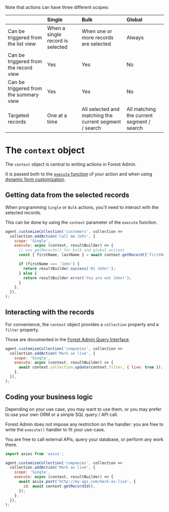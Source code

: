 Note that actions can have three different scopes:

|                                        | Single                           | Bulk                                                   | Global                                    |
| :------------------------------------- | :------------------------------- | :----------------------------------------------------- | :---------------------------------------- |
| Can be triggered from the list view    | When a single record is selected | When one or more records are selected                  | Always                                    |
| Can be triggered from the record view  | Yes                              | Yes                                                    | No                                        |
| Can be triggered from the summary view | Yes                              | Yes                                                    | No                                        |
| Targeted records                       | One at a time                    | All selected and matching the current segment / search | All matching the current segment / search |

# The `context` object

The `context` object is central to writing actions in Forest Admin.

It is passed both to the [`execute` function](./frontend-behavior.md) of your action and when using [dynamic form customization](./forms.md#dynamic-configuration).

## Getting data from the selected records

When programming `Single` or `Bulk` actions, you'll need to interact with the selected records.

This can be done by using the `context` parameter of the `execute` function.

```javascript
agent.customizeCollection('customers', collection =>
  collection.addAction('Call me John', {
    scope: 'Single',
    execute: async (context, resultBuilder) => {
      // use getRecords() for bulk and global actions
      const { firstName, lastName } = await context.getRecord(['firstName']);

      if (firstName === 'John') {
        return resultBuilder.success('Hi John!');
      } else {
        return resultBuilder.error('You are not John!');
      }
    },
  }),
);
```

## Interacting with the records

For convenience, the `context` object provides a `collection` property and a `filter` property.

Those are documented in the [Forest Admin Query Interface](../../under-the-hood/queries/README.md).

```javascript
agent.customizeCollection('companies', collection =>
  collection.addAction('Mark as live', {
    scope: 'Single',
    execute: async (context, resultBuilder) => {
      await context.collection.update(context.filter, { live: true });
    },
  }),
);
```

## Coding your business logic

Depending on your use case, you may want to use them, or you may prefer to use your own ORM or a simple SQL query / API call.

Forest Admin does not impose any restriction on the handler: you are free to write the `execute()` handler to fit your use-case.

You are free to call external APIs, query your database, or perform any work there.

```javascript
import axios from 'axios';

agent.customizeCollection('companies', collection =>
  collection.addAction('Mark as live', {
    scope: 'Single',
    execute: async (context, resultBuilder) => {
      await axios.post('http://my-api.com/mark-as-live', {
        id: await context.getRecordId(),
      });
    },
  }),
);
```
